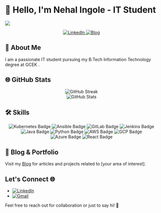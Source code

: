 # 👋 Hello, I'm Nehal Ingole - IT Student

![](https://camo.githubusercontent.com/992babdffd8c74a1502de375fbdf7e4d54773242/68747470733a2f2f6d656469612e67697068792e636f6d2f6d656469612f53576f536b4e36447854737a71494b4571762f67697068792e676966)

<div align="center">
  <a href="https://www.linkedin.com/in/nehal-ingole" target="_blank">
    <img src="https://img.shields.io/badge/LinkedIn-Connect-blue?style=for-the-badge&logo=linkedin" alt="LinkedIn" />

  </a>
  <a href="https://hashnode.com/@Nehal71" target="_blank">
    <img src="https://img.shields.io/badge/Blog-Visit-orange?style=for-the-badge&logo=blogger" alt="Blog" />
  </a>
</div>

## 🚀 About Me

I am a passionate IT student pursuing my B.Tech Information Technology degree  at GCEK . 

## 🌐 GitHub Stats

<div align="center">
  <img src="https://github-readme-streak-stats.herokuapp.com/?user=Ingole712521&theme=dark" alt="GitHub Streak" />
</div>

<div align="center">
  <img src="https://github-readme-stats.vercel.app/api?username=Ingole712521&show_icons=true&hide=contribs,prs&theme=dark" alt="GitHub Stats" />
</div>

## 🛠️ Skills

<div align="center">
  <img src="https://img.shields.io/badge/Kubernetes-326CE5?style=for-the-badge&logo=kubernetes&logoColor=white" alt="Kubernetes Badge" />
  <img src="https://img.shields.io/badge/Ansible-EE0000?style=for-the-badge&logo=ansible&logoColor=white" alt="Ansible Badge" />
  <img src="https://img.shields.io/badge/GitLab-FCA121?style=for-the-badge&logo=gitlab&logoColor=white" alt="GitLab Badge" />
  <img src="https://img.shields.io/badge/Jenkins-D24939?style=for-the-badge&logo=jenkins&logoColor=white" alt="Jenkins Badge" />
  <img src="https://img.shields.io/badge/Java-007396?style=for-the-badge&logo=java&logoColor=white" alt="Java Badge" />
  <img src="https://img.shields.io/badge/Python-3776AB?style=for-the-badge&logo=python&logoColor=white" alt="Python Badge" />
  <img src="https://img.shields.io/badge/AWS-232F3E?style=for-the-badge&logo=amazon-aws&logoColor=white" alt="AWS Badge" />
  <img src="https://img.shields.io/badge/GCP-4285F4?style=for-the-badge&logo=google-cloud&logoColor=white" alt="GCP Badge" />
  <img src="https://img.shields.io/badge/Azure-0089D6?style=for-the-badge&logo=microsoft-azure&logoColor=white" alt="Azure Badge" />
  <img src="https://img.shields.io/badge/React-61DAFB?style=for-the-badge&logo=react&logoColor=white" alt="React Badge" />
</div>

## 📝 Blog & Portfolio

Visit my [Blog](https://yourblogurl.com) for articles and projects related to [your area of interest].

## Let's Connect 🌐

- [![LinkedIn](https://img.shields.io/badge/LinkedIn-Connect-blue?style=for-the-badge&logo=linkedin)](https://www.linkedin.com/in/nehal-ingole/)
- [![Gmail](https://img.shields.io/badge/Gmail-Send%20Email-D14836?style=for-the-badge&logo=gmail)](mailto:nehalingole2001@gmail.com)



Feel free to reach out for collaboration or just to say hi! 👋
